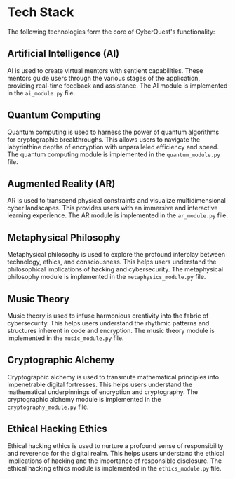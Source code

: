 # Tech Stack

The following technologies form the core of CyberQuest's functionality:

## Artificial Intelligence (AI)

AI is used to create virtual mentors with sentient capabilities. These mentors guide users through the various stages of the application, providing real-time feedback and assistance. The AI module is implemented in the `ai_module.py` file.

## Quantum Computing

Quantum computing is used to harness the power of quantum algorithms for cryptographic breakthroughs. This allows users to navigate the labyrinthine depths of encryption with unparalleled efficiency and speed. The quantum computing module is implemented in the `quantum_module.py` file.

## Augmented Reality (AR)

AR is used to transcend physical constraints and visualize multidimensional cyber landscapes. This provides users with an immersive and interactive learning experience. The AR module is implemented in the `ar_module.py` file.

## Metaphysical Philosophy

Metaphysical philosophy is used to explore the profound interplay between technology, ethics, and consciousness. This helps users understand the philosophical implications of hacking and cybersecurity. The metaphysical philosophy module is implemented in the `metaphysics_module.py` file.

## Music Theory

Music theory is used to infuse harmonious creativity into the fabric of cybersecurity. This helps users understand the rhythmic patterns and structures inherent in code and encryption. The music theory module is implemented in the `music_module.py` file.

## Cryptographic Alchemy

Cryptographic alchemy is used to transmute mathematical principles into impenetrable digital fortresses. This helps users understand the mathematical underpinnings of encryption and cryptography. The cryptographic alchemy module is implemented in the `cryptography_module.py` file.

## Ethical Hacking Ethics

Ethical hacking ethics is used to nurture a profound sense of responsibility and reverence for the digital realm. This helps users understand the ethical implications of hacking and the importance of responsible disclosure. The ethical hacking ethics module is implemented in the `ethics_module.py` file.
